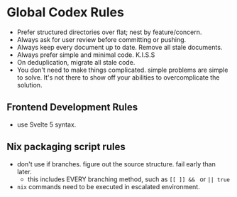 # Global Codex Rules

- Prefer structured directories over flat; nest by feature/concern.
- Always ask for user review before committing or pushing.
- Always keep every document up to date. Remove all stale documents.
- Always prefer simple and minimal code. K.I.S.S
- On deduplication, migrate all stale code.
- You don't need to make things complicated. simple problems are simple to solve. It's not there to show off your abilities to overcomplicate the solution.

## Frontend Development Rules

- use Svelte 5 syntax.

## Nix packaging script rules

- don't use if branches. figure out the source structure. fail early than later.
  - this includes EVERY branching method, such as `[[ ]] && ` or `|| true`
- `nix` commands need to be executed in escalated environment.
